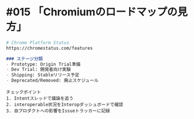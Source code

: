 # #015 「Chromiumのロードマップの見方」

```bash
# Chrome Platform Status
https://chromestatus.com/features
```

```markdown
### ステージ分類
- Prototype: Origin Trial準備
- Dev Trial: 開発者向け実験
- Shipping: Stableリリース予定
- Deprecated/Removed: 廃止スケジュール
```

```text
チェックポイント
1. Intentスレッドで議論を追う
2. interoperable状況をInteropダッシュボードで確認
3. 自プロダクトへの影響をIssueトラッカーに記録
```
